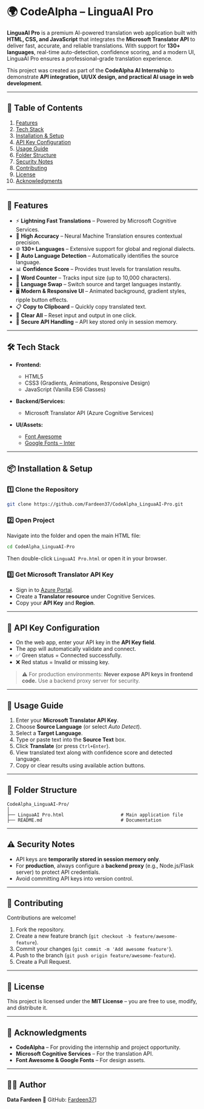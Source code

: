 # 🌍 CodeAlpha – LinguaAI Pro

**LinguaAI Pro** is a premium AI-powered translation web application built with **HTML, CSS, and JavaScript** that integrates the **Microsoft Translator API** to deliver fast, accurate, and reliable translations. With support for **130+ languages**, real-time auto-detection, confidence scoring, and a modern UI, LinguaAI Pro ensures a professional-grade translation experience.  

This project was created as part of the **CodeAlpha AI Internship** to demonstrate **API integration, UI/UX design, and practical AI usage in web development**.  

---

## 📑 Table of Contents
1. [Features](#-features)  
2. [Tech Stack](#-tech-stack)  
3. [Installation & Setup](#-installation--setup)  
4. [API Key Configuration](#-api-key-configuration)  
5. [Usage Guide](#-usage-guide)   
6. [Folder Structure](#-folder-structure)  
7. [Security Notes](#-security-notes)  
8. [Contributing](#-contributing)  
9. [License](#-license)  
10. [Acknowledgments](#-acknowledgments)  

---

## 🚀 Features
- ⚡ **Lightning Fast Translations** – Powered by Microsoft Cognitive Services.  
- 🎯 **High Accuracy** – Neural Machine Translation ensures contextual precision.  
- 🌐 **130+ Languages** – Extensive support for global and regional dialects.  
- 🤖 **Auto Language Detection** – Automatically identifies the source language.  
- 📊 **Confidence Score** – Provides trust levels for translation results.  
- 📝 **Word Counter** – Tracks input size (up to 10,000 characters).  
- 🔄 **Language Swap** – Switch source and target languages instantly.  
- 🖥️ **Modern & Responsive UI** – Animated background, gradient styles, ripple button effects.  
- 📋 **Copy to Clipboard** – Quickly copy translated text.  
- 🧹 **Clear All** – Reset input and output in one click.  
- 🔐 **Secure API Handling** – API key stored only in session memory.  

---

## 🛠 Tech Stack
- **Frontend:**  
  - HTML5  
  - CSS3 (Gradients, Animations, Responsive Design)  
  - JavaScript (Vanilla ES6 Classes)  

- **Backend/Services:**  
  - Microsoft Translator API (Azure Cognitive Services)  

- **UI/Assets:**  
  - [Font Awesome](https://fontawesome.com/)  
  - [Google Fonts – Inter](https://fonts.google.com/specimen/Inter)  

---

## 📦 Installation & Setup

### 1️⃣ Clone the Repository
```bash
git clone https://github.com/Fardeen37/CodeAlpha_LinguaAI-Pro.git
````

### 2️⃣ Open Project

Navigate into the folder and open the main HTML file:

```bash
cd CodeAlpha_LinguaAI-Pro
```

Then double-click `LinguaAI Pro.html` or open it in your browser.

### 3️⃣ Get Microsoft Translator API Key

* Sign in to [Azure Portal](https://portal.azure.com).
* Create a **Translator resource** under Cognitive Services.
* Copy your **API Key** and **Region**.

---

## 🔑 API Key Configuration

* On the web app, enter your API key in the **API Key field**.
* The app will automatically validate and connect.
* ✅ Green status = Connected successfully.
* ❌ Red status = Invalid or missing key.

> ⚠️ For production environments: **Never expose API keys in frontend code.** Use a backend proxy server for security.

---

## 📖 Usage Guide

1. Enter your **Microsoft Translator API Key**.
2. Choose **Source Language** (or select *Auto Detect*).
3. Select a **Target Language**.
4. Type or paste text into the **Source Text** box.
5. Click **Translate** (or press `Ctrl+Enter`).
6. View translated text along with confidence score and detected language.
7. Copy or clear results using available action buttons.

---

## 📂 Folder Structure

```
CodeAlpha_LinguaAI-Pro/
│
├── LinguaAI Pro.html                     # Main application file
├── README.md                             # Documentation
```

---

## ⚠️ Security Notes

* API keys are **temporarily stored in session memory only**.
* For **production**, always configure a **backend proxy** (e.g., Node.js/Flask server) to protect API credentials.
* Avoid committing API keys into version control.

---

## 🤝 Contributing

Contributions are welcome!

1. Fork the repository.
2. Create a new feature branch (`git checkout -b feature/awesome-feature`).
3. Commit your changes (`git commit -m 'Add awesome feature'`).
4. Push to the branch (`git push origin feature/awesome-feature`).
5. Create a Pull Request.

---

## 📜 License

This project is licensed under the **MIT License** – you are free to use, modify, and distribute it.

---

## 🙏 Acknowledgments

* **CodeAlpha** – For providing the internship and project opportunity.
* **Microsoft Cognitive Services** – For the translation API.
* **Font Awesome & Google Fonts** – For design assets.

---

## 👨‍💻 Author

**Data Fardeen**
📌 GitHub: [Fardeen37](https://github.com/Fardeen37)]
